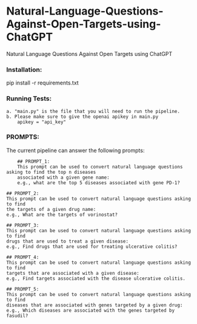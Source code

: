 # Natural-Language-Questions-Against-Open-Targets-using-ChatGPT
Natural Language Questions Against Open Targets using ChatGPT




### Installation:
pip install -r requirements.txt

### Running Tests:
	a. "main.py" is the file that you will need to run the pipeline.
	b. Please make sure to give the openai apikey in main.py
		apikey = "api_key"
	
### PROMPTS:
The current pipeline can answer the following prompts:

        ## PROMPT_1:
        This prompt can be used to convert natural language questions asking to find the top n diseases
        associated with a given gene name:
        e.g., what are the top 5 diseases associated with gene PD-1?
        
	## PROMPT_2:
	This prompt can be used to convert natural language questions asking to find
	the targets of a given drug name:
	e.g., What are the targets of vorinostat?
	
	## PROMPT_3:
	This prompt can be used to convert natural language questions asking to find
	drugs that are used to treat a given disease:
	e.g., Find drugs that are used for treating ulcerative colitis?
	
	## PROMPT_4:
	This prompt can be used to convert natural language questions asking to find
	targets that are associated with a given disease:
	e.g., Find targets associated with the disease ulcerative colitis.
	
	## PROMPT_5:
	This prompt can be used to convert natural language questions asking to find
	diseases that are associated with genes targeted by a given drug:
	e.g., Which diseases are associated with the genes targeted by fasudil? 
	

 
    
